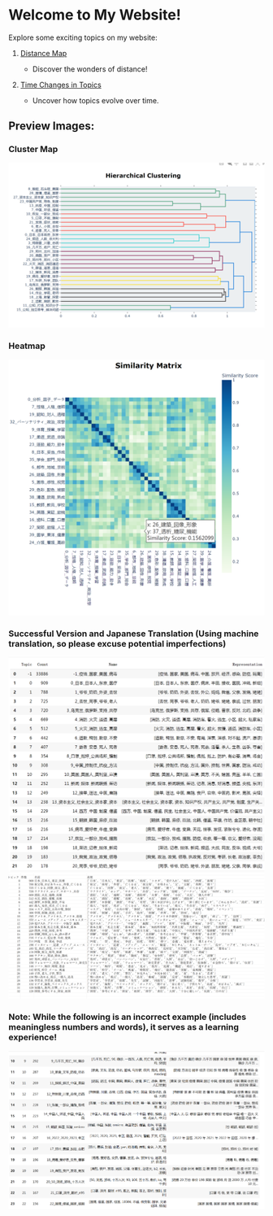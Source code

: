 # Welcome to My Website!

Explore some exciting topics on my website:

1. [Distance Map](distancemap.html)
   - Discover the wonders of distance!

2. [Time Changes in Topics](jikan.html)
   - Uncover how topics evolve over time.

## Preview Images:

### Cluster Map
![Cluster Map](cluster.png)

### Heatmap
![Heatmap](heatmap.png)

### Successful Version and Japanese Translation (Using machine translation, so please excuse potential imperfections)
![Topic Image](topic.png)
![Topic Image](topicjap.png)
### Note: While the following is an incorrect example (includes meaningless numbers and words), it serves as a learning experience!
![False Example](false.png)
